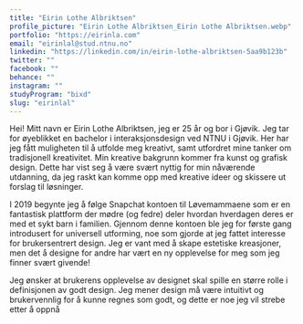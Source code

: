 ```yaml
---
title: "Eirin Lothe Albriktsen"
profile_picture: "Eirin Lothe Albriktsen_Eirin Lothe Albriktsen.webp"
portfolio: "https://eirinla.com"
email: "eirinlal@stud.ntnu.no"
linkedin: "https://linkedin.com/in/eirin-lothe-albriktsen-5aa9b123b"
twitter: ""
facebook: ""
behance: ""
instagram: ""
studyProgram: "bixd"
slug: "eirinlal"
---
```


Hei! Mitt navn er Eirin Lothe Albriktsen, jeg er 25 år og bor i Gjøvik. Jeg tar for øyeblikket en bachelor i interaksjonsdesign ved NTNU i Gjøvik. Her har jeg fått muligheten til å utfolde meg kreativt, samt utfordret mine tanker om tradisjonell kreativitet. Min kreative bakgrunn kommer fra kunst og grafisk design. Dette har vist seg å være svært nyttig for min nåværende utdanning, da jeg raskt kan komme opp med kreative ideer og skissere ut forslag til løsninger.

I 2019 begynte jeg å følge Snapchat kontoen til Løvemammaene som er en fantastisk plattform der mødre (og fedre) deler hvordan hverdagen deres er med et sykt barn i familien. Gjennom denne kontoen ble jeg for første gang introdusert for universell utforming, noe som gjorde at jeg fattet interesse for brukersentrert design. Jeg er vant med å skape estetiske kreasjoner, men det å designe for andre har vært en ny opplevelse for meg som jeg finner svært givende!

Jeg ønsker at brukerens opplevelse av designet skal spille en større rolle i definisjonen av godt design. Jeg mener design må være intuitivt og brukervennlig for å kunne regnes som godt, og dette er noe jeg vil strebe etter å oppnå
